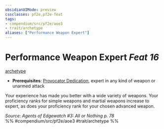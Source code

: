 ```yaml
---
obsidianUIMode: preview
cssclasses: pf2e,pf2e-feat
tags:
- compendium/src/pf2e/aoe3
- trait/archetype
aliases: ["Performance Weapon Expert"]
---
```

# Performance Weapon Expert  *Feat 16*  
[archetype](rules/traits/archetype.md "Archetype Feat Trait")  

- **Prerequisites**: [Provocator Dedication](compendium/feats/provocator-dedication-aoe3.md), expert in any kind of weapon or unarmed attack

Your experience has made you better with a wide variety of weapons. Your proficiency ranks for simple weapons and martial weapons increase to expert, as does your proficiency rank for your chosen advanced weapon.

*Source: Agents of Edgewatch #3: All or Nothing p. 78*  
%% #compendium/src/pf2e/aoe3 #trait/archetype %%